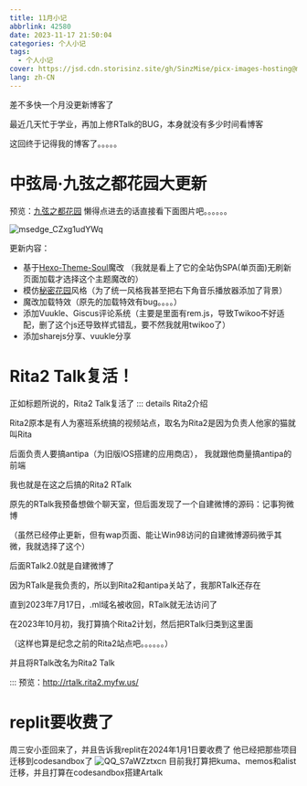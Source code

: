 ```yaml
---
title: 11月小记
abbrlink: 42580
date: 2023-11-17 21:50:04
categories: 个人小记
tags:
  - 个人小记
cover: https://jsd.cdn.storisinz.site/gh/SinzMise/picx-images-hosting@master/20240525/3644a684f98ea8fe223c713b77189a77.6f0ihlj01f.webp
lang: zh-CN
---
```

差不多快一个月没更新博客了

最近几天忙于学业，再加上修RTalk的BUG，本身就没有多少时间看博客

这回终于记得我的博客了。。。。。

# 中弦局·九弦之都花园大更新
预览：[九弦之都花园](www.sinzmise.top)
<psw>懒得点进去的话直接看下面图片吧。。。。。。</psw>

![msedge_CZxg1udYWq](https://jsd.cdn.storisinz.site/gh/SinzMise/picx-images-hosting@master/20231208/msedge_CZxg1udYWq.14s3zn9uefk.webp)

更新内容：

- 基于[Hexo-Theme-Soul](https://github.com/callmesoul/hexo-theme-soul)魔改 <psw>（我就是看上了它的全站伪SPA(单页面)无刷新页面加载才选择这个主题魔改的）</psw>
- 模仿[秘密花园](http://www.yini.org/)风格（为了统一风格我甚至把右下角音乐播放器添加了背景）
- 魔改加载特效（原先的加载特效有bug。。。。）
- 添加Vuukle、Giscus评论系统（主要是里面有rem.js，导致Twikoo不好适配，删了这个js还导致样式错乱，要不然我就用twikoo了）
- 添加sharejs分享、vuukle分享

# Rita2 Talk复活！
正如标题所说的，Rita2 Talk复活了
::: details Rita2介绍

Rita2原本是有人为塞班系统搞的视频站点，取名为Rita2是因为负责人他家的猫就叫Rita

后面负责人要搞antipa（为旧版IOS搭建的应用商店）， 我就跟他商量搞antipa的前端

我也就是在这之后搞的Rita2 RTalk

原先的RTalk我预备想做个聊天室，但后面发现了一个自建微博的源码：记事狗微博

（虽然已经停止更新，但有wap页面、能让Win98访问的自建微博源码微乎其微，我就选择了这个）

后面RTalk2.0就是自建微博了

因为RTalk是我负责的，所以到Rita2和antipa关站了，我那RTalk还存在

直到2023年7月17日，.ml域名被收回，RTalk就无法访问了

在2023年10月初，我打算搞个Rita2计划，然后把RTalk归类到这里面

（这样也算是纪念之前的Rita2站点吧。。。。。。）

并且将RTalk改名为Rita2 Talk

:::
预览：http://rtalk.rita2.myfw.us/

# replit要收费了
周三安小歪回来了，并且告诉我replit在2024年1月1日要收费了
他已经把那些项目迁移到codesandbox了
![QQ_S7aWZztxcn](https://jsd.cdn.storisinz.site/gh/SinzMise/picx-images-hosting@master/20231208/QQ_S7aWZztxcn.eigsxeas9xs.webp)
目前我打算把kuma、memos和alist迁移，并且打算在codesandbox搭建Artalk
